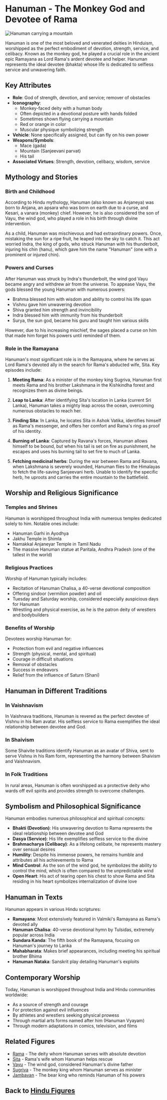 # Hanuman - The Monkey God and Devotee of Rama

![Hanuman carrying a mountain](hanuman_mountain.jpg)

Hanuman is one of the most beloved and venerated deities in Hinduism, worshipped as the perfect embodiment of devotion, strength, service, and celibacy. Known as the monkey god, he played a crucial role in the ancient epic Ramayana as Lord Rama's ardent devotee and helper. Hanuman represents the ideal devotee (bhakta) whose life is dedicated to selfless service and unwavering faith.

## Key Attributes

- **Role**: God of strength, devotion, and service; remover of obstacles
- **Iconography**: 
  - Monkey-faced deity with a human body
  - Often depicted in a devotional posture with hands folded
  - Sometimes shown flying carrying a mountain
  - Red or orange in color
  - Muscular physique symbolizing strength
- **Vehicle**: None specifically assigned, but can fly on his own power
- **Weapons/Symbols**: 
  - Mace (gada)
  - Mountain (Sanjeevani parvat)
  - His tail
- **Associated Virtues**: Strength, devotion, celibacy, wisdom, service

## Mythology and Stories

### Birth and Childhood

According to Hindu mythology, Hanuman (also known as Anjaneya) was born to Anjana, an apsara who was born on earth due to a curse, and Kesari, a vanara (monkey) chief. However, he is also considered the son of Vayu, the wind god, who played a role in his birth through divine intervention.

As a child, Hanuman was mischievous and had extraordinary powers. Once, mistaking the sun for a ripe fruit, he leaped into the sky to catch it. This act worried Indra, the king of gods, who struck Hanuman with his thunderbolt, injuring his chin (hanu), which gave him the name "Hanuman" (one with a prominent or injured chin).

### Powers and Curses

After Hanuman was struck by Indra's thunderbolt, the wind god Vayu became angry and withdrew air from the universe. To appease Vayu, the gods blessed the young Hanuman with numerous powers:
- Brahma blessed him with wisdom and ability to control his life span
- Vishnu gave him unwavering devotion
- Shiva granted him strength and invincibility
- Indra blessed him with immunity from his thunderbolt
- Surya, the sun god, became his guru and taught him various skills

However, due to his increasing mischief, the sages placed a curse on him that made him forget his powers until reminded of them.

### Role in the Ramayana

Hanuman's most significant role is in the Ramayana, where he serves as Lord Rama's devoted ally in the search for Rama's abducted wife, Sita. Key episodes include:

1. **Meeting Rama**: As a minister of the monkey king Sugriva, Hanuman first meets Rama and his brother Lakshmana in the Kishkindha forest and recognizes them as divine beings.

2. **Leap to Lanka**: After identifying Sita's location in Lanka (current Sri Lanka), Hanuman takes a mighty leap across the ocean, overcoming numerous obstacles to reach her.

3. **Finding Sita**: In Lanka, he locates Sita in Ashok Vatika, identifies himself as Rama's messenger, and offers her comfort and Rama's ring as proof of his identity.

4. **Burning of Lanka**: Captured by Ravana's forces, Hanuman allows himself to be bound, but when his tail is set on fire as punishment, he escapes and uses his burning tail to set fire to much of Lanka.

5. **Fetching medicinal herbs**: During the war between Rama and Ravana, when Lakshmana is severely wounded, Hanuman flies to the Himalayas to fetch the life-saving Sanjeevani herb. Unable to identify the specific herb, he uproots and carries the entire mountain to the battlefield.

## Worship and Religious Significance

### Temples and Shrines

Hanuman is worshipped throughout India with numerous temples dedicated solely to him. Notable ones include:
- Hanuman Garhi in Ayodhya
- Jakhu Temple in Shimla
- Namakkal Anjaneyar Temple in Tamil Nadu
- The massive Hanuman statue at Paritala, Andhra Pradesh (one of the tallest in the world)

### Religious Practices

Worship of Hanuman typically includes:
- Recitation of Hanuman Chalisa, a 40-verse devotional composition
- Offering sindoor (vermilion powder) and oil
- Tuesday and Saturday worship, considered especially auspicious days for Hanuman
- Wrestling and physical exercise, as he is the patron deity of wrestlers and bodybuilders

### Benefits of Worship

Devotees worship Hanuman for:
- Protection from evil and negative influences
- Strength (physical, mental, and spiritual)
- Courage in difficult situations
- Removal of obstacles
- Success in endeavors
- Relief from the influence of Saturn (Shani)

## Hanuman in Different Traditions

### In Vaishnavism

In Vaishnava traditions, Hanuman is revered as the perfect devotee of Vishnu in his Ram avatar. His selfless service to Rama exemplifies the ideal relationship between devotee and God.

### In Shaivism

Some Shaivite traditions identify Hanuman as an avatar of Shiva, sent to serve Vishnu in his Ram form, representing the harmony between Shaivism and Vaishnavism.

### In Folk Traditions

In rural areas, Hanuman is often worshipped as a protective deity who wards off evil spirits and provides strength to overcome challenges.

## Symbolism and Philosophical Significance

Hanuman embodies numerous philosophical and spiritual concepts:

- **Bhakti (Devotion)**: His unwavering devotion to Rama represents the ideal relationship between devotee and God
- **Dasya (Service)**: His life exemplifies selfless service to the divine
- **Brahmacharya (Celibacy)**: As a lifelong celibate, he represents mastery over sensual desires
- **Humility**: Despite his immense powers, he remains humble and attributes all his achievements to Rama
- **Mind Control**: As the son of the wind god, he symbolizes the ability to control the mind, which is often compared to the unpredictable wind
- **Open Heart**: His act of tearing open his chest to show Rama and Sita residing in his heart symbolizes internalization of divine love

## Hanuman in Texts

Hanuman appears in various Hindu scriptures:

- **Ramayana**: Most extensively featured in Valmiki's Ramayana as Rama's devoted ally
- **Hanuman Chalisa**: 40-verse devotional hymn by Tulsidas, extremely popular across India
- **Sundara Kanda**: The fifth book of the Ramayana, focusing on Hanuman's journey to Lanka
- **Mahabharata**: Makes brief appearances, including meeting his spiritual brother Bhima
- **Hanuman Nataka**: Sanskrit play detailing Hanuman's exploits

## Contemporary Worship

Today, Hanuman is worshipped throughout India and Hindu communities worldwide:

- As a source of strength and courage
- For protection against evil influences
- By athletes and wrestlers seeking physical prowess
- Through martial arts forms named after him (Hanuman Vyayam)
- Through modern adaptations in comics, television, and films

## Related Figures

- [Rama](./rama.md) - The deity whom Hanuman serves with absolute devotion
- [Sita](./minor_deities.md) - Rama's wife whom Hanuman helps rescue
- [Vayu](./minor_deities.md) - The wind god, considered Hanuman's divine father
- [Sugriva](./minor_deities.md) - The monkey king whom Hanuman serves as minister
- [Jambavan](./minor_deities.md) - The bear king who reminds Hanuman of his powers

## Back to [Hindu Figures](./README.md)
